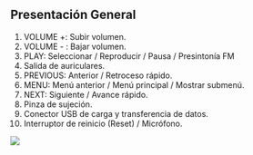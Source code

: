 ﻿## Presentación General

1. VOLUME +: Subir volumen.
2. VOLUME - : Bajar volumen.
3. PLAY: Seleccionar / Reproducir / Pausa / Presintonía FM
4. Salida de auriculares.
5. PREVIOUS: Anterior / Retroceso rápido.
6. MENU: Menú anterior / Menú principal / Mostrar submenú.
7. NEXT: Siguiente / Avance rápido.
8. Pinza de sujeción.
9. Conector USB de carga y transferencia de datos.
10. Interruptor de reinicio (Reset) / Micrófono.

![](http://static.energysistem.com/images/manuals/39052/543fae2d2b352.jpg)
